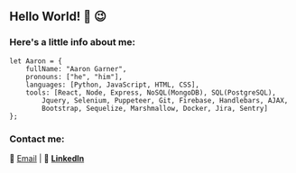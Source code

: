 ## Hello World! 👋  :wink:

### Here's a little info about me:
```
let Aaron = {
    fullName: "Aaron Garner",
    pronouns: ["he", "him"],
    languages: [Python, JavaScript, HTML, CSS],
    tools: [React, Node, Express, NoSQL(MongoDB), SQL(PostgreSQL), 
        Jquery, Selenium, Puppeteer, Git, Firebase, Handlebars, AJAX, 
        Bootstrap, Sequelize, Marshmallow, Docker, Jira, Sentry]
};
```
### Contact me:

:e-mail: [Email](mailto:aaron.garner.1982@gmail.com "Aaron Garner's Email")  |  :link: [**LinkedIn**](https://www.linkedin.com/in/aaron-garner-53066346/ "Aaron Garner's LinedIn")
